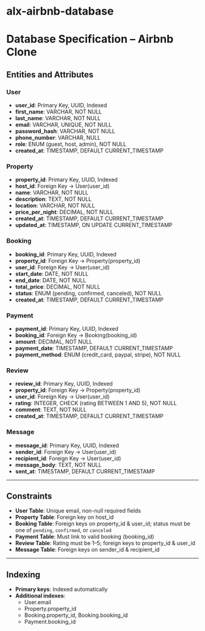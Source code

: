 # alx-airbnb-database
# Database Specification – Airbnb Clone

## Entities and Attributes

### User
- **user_id**: Primary Key, UUID, Indexed  
- **first_name**: VARCHAR, NOT NULL  
- **last_name**: VARCHAR, NOT NULL  
- **email**: VARCHAR, UNIQUE, NOT NULL  
- **password_hash**: VARCHAR, NOT NULL  
- **phone_number**: VARCHAR, NULL  
- **role**: ENUM (guest, host, admin), NOT NULL  
- **created_at**: TIMESTAMP, DEFAULT CURRENT_TIMESTAMP  

### Property
- **property_id**: Primary Key, UUID, Indexed  
- **host_id**: Foreign Key → User(user_id)  
- **name**: VARCHAR, NOT NULL  
- **description**: TEXT, NOT NULL  
- **location**: VARCHAR, NOT NULL  
- **price_per_night**: DECIMAL, NOT NULL  
- **created_at**: TIMESTAMP, DEFAULT CURRENT_TIMESTAMP  
- **updated_at**: TIMESTAMP, ON UPDATE CURRENT_TIMESTAMP  

### Booking
- **booking_id**: Primary Key, UUID, Indexed  
- **property_id**: Foreign Key → Property(property_id)  
- **user_id**: Foreign Key → User(user_id)  
- **start_date**: DATE, NOT NULL  
- **end_date**: DATE, NOT NULL  
- **total_price**: DECIMAL, NOT NULL  
- **status**: ENUM (pending, confirmed, canceled), NOT NULL  
- **created_at**: TIMESTAMP, DEFAULT CURRENT_TIMESTAMP  

### Payment
- **payment_id**: Primary Key, UUID, Indexed  
- **booking_id**: Foreign Key → Booking(booking_id)  
- **amount**: DECIMAL, NOT NULL  
- **payment_date**: TIMESTAMP, DEFAULT CURRENT_TIMESTAMP  
- **payment_method**: ENUM (credit_card, paypal, stripe), NOT NULL  

### Review
- **review_id**: Primary Key, UUID, Indexed  
- **property_id**: Foreign Key → Property(property_id)  
- **user_id**: Foreign Key → User(user_id)  
- **rating**: INTEGER, CHECK (rating BETWEEN 1 AND 5), NOT NULL  
- **comment**: TEXT, NOT NULL  
- **created_at**: TIMESTAMP, DEFAULT CURRENT_TIMESTAMP  

### Message
- **message_id**: Primary Key, UUID, Indexed  
- **sender_id**: Foreign Key → User(user_id)  
- **recipient_id**: Foreign Key → User(user_id)  
- **message_body**: TEXT, NOT NULL  
- **sent_at**: TIMESTAMP, DEFAULT CURRENT_TIMESTAMP  

---

## Constraints
- **User Table**: Unique email, non-null required fields  
- **Property Table**: Foreign key on host_id  
- **Booking Table**: Foreign keys on property_id & user_id; status must be one of `pending`, `confirmed`, or `canceled`  
- **Payment Table**: Must link to valid booking (booking_id)  
- **Review Table**: Rating must be 1–5; foreign keys to property_id & user_id  
- **Message Table**: Foreign keys on sender_id & recipient_id  

---

## Indexing
- **Primary keys**: Indexed automatically  
- **Additional indexes**:  
  - User.email  
  - Property.property_id  
  - Booking.property_id, Booking.booking_id  
  - Payment.booking_id  
